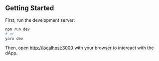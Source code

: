 ## Getting Started

First, run the development server:

```bash
npm run dev
# or
yarn dev
```

Then, open [http://localhost:3000](http://localhost:3000) with your browser to intereact with the dApp.
